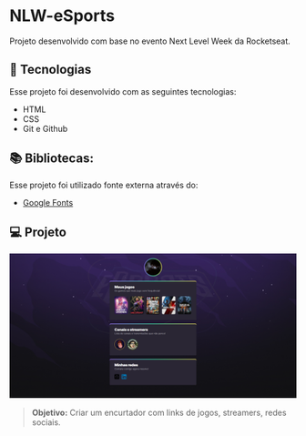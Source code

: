 # NLW-eSports
Projeto desenvolvido com base no evento Next Level Week da Rocketseat.

## 🚀 Tecnologias

Esse projeto foi desenvolvido com as seguintes tecnologias:
- HTML
- CSS
- Git e Github

## 📚 Bibliotecas:

Esse projeto foi utilizado fonte externa através do:
- [Google Fonts](https://fonts.google.com/)

## 💻 Projeto
![preview](./preview.png/)
> **Objetivo:** Criar um encurtador com links de jogos, streamers, redes sociais.
